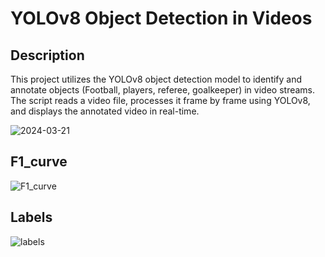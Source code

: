 # YOLOv8 Object Detection in Videos

## Description
This project utilizes the YOLOv8 object detection model to identify and annotate objects (Football, players, referee, goalkeeper) in video streams. The script reads a video file, processes it frame by frame using YOLOv8, 
and displays the annotated video in real-time.



![2024-03-21](https://github.com/Dhruvil5995/Football_player-detection/assets/64741151/1a125d4e-384c-40aa-9552-d8d908fd941b)

## F1_curve
![F1_curve](https://github.com/Dhruvil5995/Football_player-detection/assets/64741151/80a1dd2d-4f47-4036-a24c-cb4db17685f0)

## Labels

![labels](https://github.com/Dhruvil5995/Football_player-detection/assets/64741151/0b5811cd-c3c9-40ff-8bc0-e042a47427ca)
